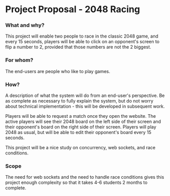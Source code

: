 # Project Proposal - 2048 Racing

### What and why?

This project will enable two people to race in the classic 2048 game, and every 15 seconds, players will be able to click on an opponent's screen to flip a number to 2, provided that those numbers are not the 2 biggest.

### For whom?

The end-users are people who like to play games.

### How?

A description of what the system will do from an end-user's perspective. Be as complete as necessary to fully explain the system, but do not worry about technical implementation - this will be developed in subsequent work.

Players will be able to request a match once they open the website. The active players will see their 2048 board on the left side of their screen and their opponent's board on the right side of their screen. Players will play 2048 as usual, but will be able to edit their opponent's board every 15 seconds. 

This project will be a nice study on concurrency, web sockets, and race conditions.


### Scope

The need for web sockets and the need to handle race conditions gives this project enough complexity so that it takes 4-6 students 2 months to complete.
